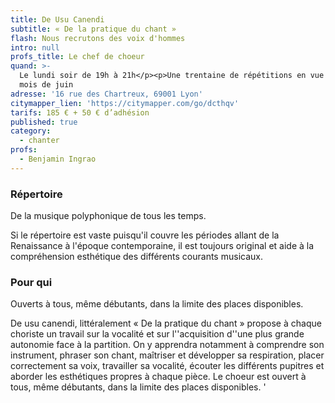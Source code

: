 ```yaml
---
title: De Usu Canendi
subtitle: « De la pratique du chant »
flash: Nous recrutons des voix d'hommes
intro: null
profs_title: Le chef de choeur
quand: >-
  Le lundi soir de 19h à 21h</p><p>Une trentaine de répétitions en vue des concerts au
  mois de juin
adresse: '16 rue des Chartreux, 69001 Lyon'
citymapper_lien: 'https://citymapper.com/go/dcthqv'
tarifs: 185 € + 50 € d’adhésion
published: true
category:
  - chanter
profs:
  - Benjamin Ingrao
---
```


###  Répertoire

De la musique polyphonique de tous les temps.

Si le répertoire est vaste puisqu'il couvre les périodes allant de la
Renaissance à l'époque contemporaine, il est toujours original et aide à la
compréhension esthétique des différents courants musicaux.

### Pour qui

Ouverts à tous, même débutants, dans la limite des places disponibles.

De usu canendi, littéralement « De la pratique du chant » propose à chaque choriste un travail sur la vocalité et sur l''acquisition d''une plus grande autonomie face à la partition. On y apprendra notamment à comprendre son instrument, phraser son chant, maîtriser et développer sa respiration, placer correctement sa voix, travailler sa vocalité, écouter les différents pupitres et aborder les esthétiques propres à chaque pièce. Le choeur est ouvert à tous, même débutants, dans la limite des places disponibles. '
